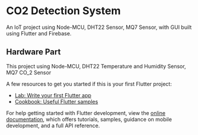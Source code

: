 # CO2 Detection System

An IoT project using Node-MCU, DHT22 Sensor, MQ7 Sensor, with GUI built using Flutter and Firebase.

## Hardware Part

This project using Node-MCU, DHT22 Temperature and Humidity Sensor, MQ7 CO_2 Sensor

A few resources to get you started if this is your first Flutter project:

- [Lab: Write your first Flutter app](https://docs.flutter.dev/get-started/codelab)
- [Cookbook: Useful Flutter samples](https://docs.flutter.dev/cookbook)

For help getting started with Flutter development, view the
[online documentation](https://docs.flutter.dev/), which offers tutorials,
samples, guidance on mobile development, and a full API reference.
